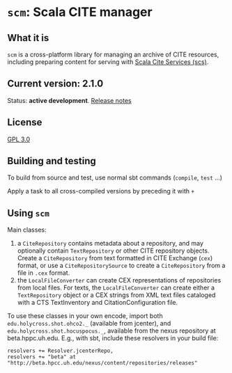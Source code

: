 # `scm`:  Scala CITE manager


## What it is

`scm` is a cross-platform library for managing an archive of CITE resources, including preparing content for serving with [Scala Cite Services (scs)](https://github.com/cite-architecture/scs).


## Current version: 2.1.0


Status:  **active development**. [Release notes](releases.md)

## License

[GPL 3.0](https://opensource.org/licenses/gpl-3.0.html)

## Building and testing

To build from source and test, use normal sbt commands (`compile`, `test` ...)

Apply a task to all cross-compiled versions by preceding it with `+ `

## Using `scm`

Main classes:

1. a `CiteRepository` contains metadata about a repository, and may optionally contain `TextRepository` or other CITE repository objects.  Create a `CiteRepository` from text formatted in CITE Exchange (`cex`) format, or use a `CiteRepositorySource` to create a `CiteRepository` from a file in `.cex` format.
2. the `LocalFileConverter` can create CEX representations of repositories from local files.  For texts, the  `LocalFileConverter` can create either a `TextRepository` object or a CEX strings from XML text files cataloged with a CTS TextInventory and CitationConfiguration file.


To use these classes in your own encode, import both `edu.holycross.shot.ohco2._` (available from jcenter), and `edu.holycross.shot.hocuspocus._`, available from the nexus repository at beta.hppc.uh.edu.  E.g., with sbt, include these resolvers in your build file:

    resolvers += Resolver.jcenterRepo,
    resolvers += "beta" at "http://beta.hpcc.uh.edu/nexus/content/repositories/releases"
